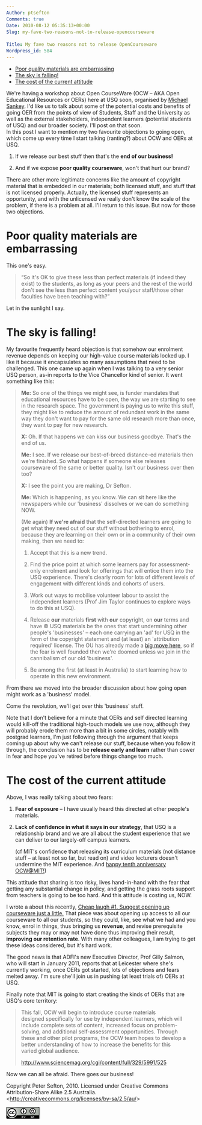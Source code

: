 ```yaml
---
Author: ptsefton
Comments: true
Date: 2010-08-12 05:35:13+00:00
Slug: my-fave-two-reasons-not-to-release-opencourseware

Title: My fave two reasons not to release OpenCourseware
Wordpress_id: 584
---
```


<div>

<div class="page-toc">

-   [<span>Poor quality materials are embarrassing</span>](#id2)
-   [<span>The sky is falling!</span>](#id3)
-   [<span>The cost of the current attitude</span>](#id4)

</div>

<div>

We're having a workshop about Open CourseWare (OCW <span
class="spCh spChx2013">–</span> AKA Open Educational Resources or OERs)
here at USQ soon, organised by [<span>Michael
Sankey</span>](http://www.usq.edu.au/users/sankey/). I'd like us to talk
about some of the potential costs and benefits of going OER from the
points of view of Students, Staff and the University as well as the
external stakeholders, independent learners (potential students of USQ)
and our broader society. I'll post on that soon.\
In this post I want to mention my two favourite objections to going
open, which come up every time I start talking (ranting?) about OCW and
OERs at USQ.

1.  If we release our best stuff then that's the **end of our
    business!**<span style="font-weight:normal; "><span class="T5">
    </span></span>

2.  And if we expose **poor quality courseware**, won't that hurt our
    brand?

There are other more legitimate concerns like the amount of copyright
material that is embedded in our materials; both licensed stuff, and
stuff that is not licensed properly. Actually, the licensed stuff
represents an opportunity, and with the unlicensed we really don't know
the scale of the problem, if there is a problem at all. I'll return to
this issue. But now for those two objections.

# <span id="id2"></span><span></span></a>Poor quality materials are embarrassing

This one's easy.

> <span class="spCh spChx201c">“</span>So it's OK to give these less
> than perfect materials (if indeed they exist) to the students, as long
> as your peers and the rest of the world don't see the less than
> perfect content you/your staff/those other faculties have been
> teaching with?<span class="spCh spChx201d">”</span>

Let in the sunlight I say.

# <span id="id3"></span><span></span></a>The sky is falling!

My favourite frequently heard objection is that somehow our enrolment
revenue depends on keeping our high-value course materials locked up. I
like it because it encapsulates so many assumptions that need to be
challenged. This one came up again when I was talking to a very senior
USQ person, as-in reports to the Vice Chancellor kind of senior. It went
something like this:

> **Me:** So one of the things we might see, is funder mandates that
> educational resources have to be open, the way we are starting to see
> in the research space. The government is paying us to write this
> stuff, they might like to reduce the amount of redundant work in the
> same way they don't want to pay for the same old research more than
> once, they want to pay for new research.
>
> **X:** Oh. If that happens we can kiss our business goodbye. That's
> the end of us.
>
> **Me:** I see. If we release our best-of-breed distance-ed materials
> then we're finished. So what happens if someone else releases
> courseware of the same or better quality. Isn't our business over then
> too?
>
> **X:** I see the point you are making, Dr Sefton.
>
> **Me:** Which is happening, as you know. We can sit here like the
> newspapers while our 'business' dissolves or we can do something NOW.
>
> (Me again) **If we're afraid** that the self-directed learners are
> going to get what they need out of our stuff without bothering to
> enrol, because they are learning on their own or in a community of
> their own making, then we need to:
>
> 1.  Accept that this is a new trend.
>
> 2.  Find the price point at which some learners pay for
>     assessment-only enrolment and look for offerings that will entice
>     them into the USQ experience. There's clearly room for lots of
>     different levels of engagement with different kinds and cohorts of
>     users.
>
> 3.  Work out ways to mobilise volunteer labour to assist the
>     independent learners (Prof Jim Taylor continues to explore ways to
>     do this at USQ).
>
> 4.  Release **our** materials **first** with **our** copyright, on
>     **our** terms and have <span class="spCh spChxa9">©</span> USQ
>     materials be the ones that start undermining other people's
>     'businesses' <span class="spCh spChx2013">–</span> each one
>     carrying an 'ad' for USQ in the form of the copyright statement
>     and (at least) an 'attribution required' license. The OU has
>     already made a [<span>big move
>     here</span>](http://www.open.ac.uk/openlearn/), so if the fear is
>     well founded then we're doomed unless we join in the cannibalism
>     of our old 'business'.
>
> 5.  Be among the first (at least in Australia) to start learning how
>     to operate in this new environment.
>
From there we moved into the broader discussion about how going open
might work as a 'business' model.

Come the revolution, we'll get over this 'business' stuff.

Note that I don't believe for a minute that OERs and self directed
learning would kill-off the traditional high-touch models we use now,
although they will probably erode them more than a bit in some circles,
notably with postgrad learners, I'm just following through the argument
that keeps coming up about why we can't release our stuff, because when
you follow it through, the conclusion has to be **release early and
learn** rather than cower in fear and hope you've retired before things
change too much.

# <span id="id4"></span><span></span></a>The cost of the current attitude

Above, I was really talking about two fears:

1.  **Fear of exposure** <span class="spCh spChx2013">–</span> I have
    usually heard this directed at other people's materials.

2.  **Lack of confidence in what it says in our strategy**, that USQ is
    a relationship brand and we are all about the student experience
    that we can deliver to our largely-off campus learners.

    (cf MIT's confidence that releasing its curriculum materials (not
    distance stuff <span class="spCh spChx2013">–</span> at least not so
    far, but read on) and video lecturers doesn't undermine the MIT
    experience. And [<span>happy tenth anniversary
    OCW@MIT!</span>](http://www.sciencemag.org/cgi/content/full/329/5991/525))

This attitude that sharing is too risky, lives hand-in-hand with the
fear that getting any substantial change in policy, and getting the
grass roots support from teachers is going to be too hard. And this
attitude is costing us, NOW.

I wrote a about this recently, [<span>Cheap laugh \#1. Suggest opening
up courseware just a
little.</span>](http://ptsefton.com/2010/05/17/cheap-laugh-1-suggest-opening-up-courseware-just-a-little.htm)
That piece was about opening up access to all our courseware to all our
students, so they could, like, see what we had and you know, enrol in
things, thus bringing us **revenue**, and revise prerequisite subjects
they may or may not have done thus improving their result, **improving
our retention rate**. With many other colleagues, I am trying to get
these ideas considered, but it's hard work.

The good news is that ADFI's new Executive Director, Prof Gilly Salmon,
who will start in January 2011, reports that at Leicester where she's
currently working, once OERs got started, lots of objections and fears
melted away. I'm sure she'll join us in pushing (at least trials of)
OERs at USQ.

Finally note that MIT is going to start creating the kinds of OERs that
are USQ's core territory:

> This fall, OCW will begin to introduce course materials designed<span
> class="T6"> </span>specifically for use by independent learners, which
> will include<span class="T6"> </span>complete sets of content,
> increased focus on problem-solving,<span class="T6"> </span>and
> additional self-assessment opportunities. Through these<span
> class="T6"> </span>and other pilot programs, the OCW team hopes to
> develop a better<span class="T6"> </span>understanding of how to
> increase the benefits for this varied<span class="T6"> </span>global
> audience.
>
> [<span>http://www.sciencemag.org/cgi/content/full/329/5991/525</span>](http://www.sciencemag.org/cgi/content/full/329/5991/525)

Now we can all be afraid. There goes our business!

Copyright Peter Sefton, 2010. Licensed under Creative Commons
Attribution-Share Alike 2.5 Australia.
\<[<span>http://creativecommons.org/licenses/by-sa/2.5/au/</span>](http://creativecommons.org/licenses/by-sa/2.5/au/)\>

<span class="Default_20_Paragraph_20_Font"><span
style="country:US; language:en; "><span
class="T1"><a name="HTTP:::DBPEDIA.ORG:SNORQL:?QUERY=SELECT+%3FRESOURCE%0D%0AWHERE+{+%0D%0A%3FRESOURCE+%3CHTTP%3A%2F%2FDBPEDIA.ORG%2FONTOLOGY%2FPERSON%2FBIRTHPLACE%3E+%3CHTTP%3A%2F%2FDBPEDIA.ORG%2FRESOURCE%2FSYDNEY%3E+%3B%0D%0A%3CHTTP%3A%2F%2FDBPEDIA.ORG%2FONTOLOGY%2FPERSON%"><span></span></a>![HTTP://DBPEDIA.ORG/SNORQL/?QUERY=SELECT+%3FRESOURCE%0D%0AWHERE+{+%0D%0A%3FRESOURCE+%3CHTTP%3A%2F%2FDBPEDIA.ORG%2FONTOLOGY%2FPERSON%2FBIRTHPLACE%3E+%3CHTTP%3A%2F%2FDBPEDIA.ORG%2FRESOURCE%2FSYDNEY%3E+%3B%0D%0A%3CHTTP%3A%2F%2FDBPEDIA.ORG%2FONTOLOGY%2FPERSON%](/wp-content/uploads/2010/08/m40ca94ba2.png)</span></span></span>

</div>

</div>

